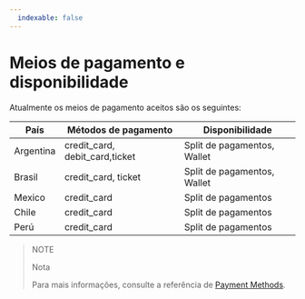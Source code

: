 ```yaml
---
  indexable: false
---
```


# Meios de pagamento e disponibilidade

Atualmente os meios de pagamento aceitos são os seguintes:

| País | Métodos de pagamento | Disponibilidade |
| --- | --- | --- |
| Argentina| credit_card, debit_card,ticket | Split de pagamentos, Wallet |
| Brasil | credit_card, ticket | Split de pagamentos, Wallet |
| Mexico | credit_card | Split de pagamentos |
| Chile | credit_card | Split de pagamentos |
| Perú | credit_card | Split de pagamentos |

> NOTE
>
> Nota
>
> Para mais informações, consulte a referência de [Payment Methods](https://www.mercadopago[FAKER][URL][DOMAIN]/developers/pt/reference/payment_methods/_payment_methods/get).

